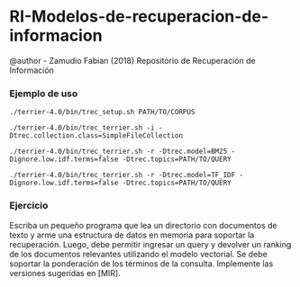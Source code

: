 # RI-Modelos-de-recuperacion-de-informacion
@author - Zamudio Fabian (2018)
Repositorio de Recuperación de Información

### Ejemplo de uso
```
./terrier-4.0/bin/trec_setup.sh PATH/TO/CORPUS

./terrier-4.0/bin/trec_terrier.sh -i -Dtrec.collection.class=SimpleFileCollection

./terrier-4.0/bin/trec_terrier.sh -r -Dtrec.model=BM25 -Dignore.low.idf.terms=false -Dtrec.topics=PATH/TO/QUERY

./terrier-4.0/bin/trec_terrier.sh -r -Dtrec.model=TF_IDF -Dignore.low.idf.terms=false -Dtrec.topics=PATH/TO/QUERY
```


### Ejercicio
Escriba un pequeño programa que lea un directorio con documentos de texto y arme una estructura de datos en memoria para soportar la recuperación. Luego, debe permitir ingresar un query y devolver un ranking de los documentos relevantes utilizando el modelo vectorial. Se debe soportar la ponderación de los términos de la consulta. Implemente las versiones sugeridas en [MIR].